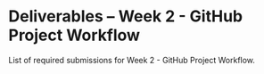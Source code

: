 # Deliverables – Week 2 - GitHub Project Workflow

List of required submissions for Week 2 - GitHub Project Workflow.